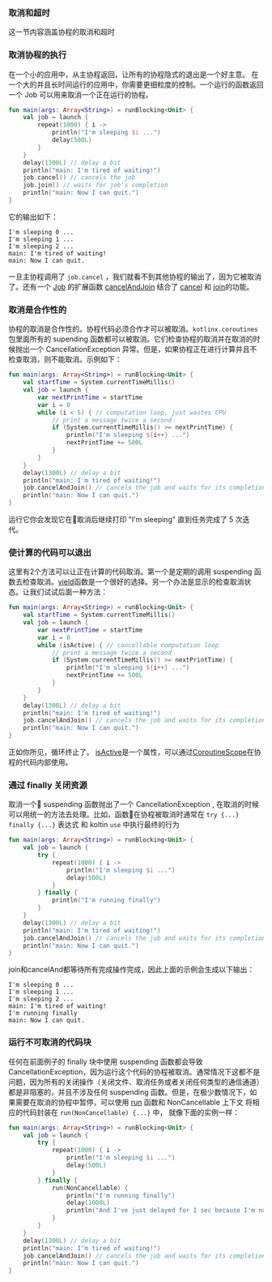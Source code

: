 ### 取消和超时
这一节内容涵盖协程的取消和超时

### 取消协程的执行
在一个小的应用中，从主协程返回，让所有的协程隐式的退出是一个好主意。
在一个大的并且长时间运行的应用中，你需要更细粒度的控制。一个运行的函数返回一个 Job 可以用来取消一个正在运行的协程。

```kotlin
fun main(args: Array<String>) = runBlocking<Unit> {
    val job = launch {
        repeat(1000) { i ->
            println("I'm sleeping $i ...")
            delay(500L)
        }
    }
    delay(1300L) // delay a bit
    println("main: I'm tired of waiting!")
    job.cancel() // cancels the job
    job.join() // waits for job's completion 
    println("main: Now I can quit.")
}
```

它的输出如下：
```
I'm sleeping 0 ...
I'm sleeping 1 ...
I'm sleeping 2 ...
main: I'm tired of waiting!
main: Now I can quit.
```

一旦主协程调用了 `job.cancel` ，我们就看不到其他协程的输出了，因为它被取消了。还有一个 [Job](https://kotlin.github.io/kotlinx.coroutines/kotlinx-coroutines-core/kotlinx.coroutines.experimental/-job/index.html) 的扩展函数 [cancelAndJoin](https://kotlin.github.io/kotlinx.coroutines/kotlinx-coroutines-core/kotlinx.coroutines.experimental/cancel-and-join.html) 结合了 [cancel](https://kotlin.github.io/kotlinx.coroutines/kotlinx-coroutines-core/kotlinx.coroutines.experimental/-job/cancel.html) 和 [join](https://kotlin.github.io/kotlinx.coroutines/kotlinx-coroutines-core/kotlinx.coroutines.experimental/-job/join.html)的功能。


### 取消是合作性的

协程的取消是合作性的。协程代码必须合作才可以被取消。`kotlinx.coroutines` 包里面所有的 supending 函数都可以被取消。它们检查协程的取消并在取消的时候抛出一个 CancellationException 异常。但是，如果协程正在进行计算并且不检查取消，则不能取消。示例如下：

```kotlin
fun main(args: Array<String>) = runBlocking<Unit> {
    val startTime = System.currentTimeMillis()
    val job = launch {
        var nextPrintTime = startTime
        var i = 0
        while (i < 5) { // computation loop, just wastes CPU
            // print a message twice a second
            if (System.currentTimeMillis() >= nextPrintTime) {
                println("I'm sleeping ${i++} ...")
                nextPrintTime += 500L
            }
        }
    }
    delay(1300L) // delay a bit
    println("main: I'm tired of waiting!")
    job.cancelAndJoin() // cancels the job and waits for its completion
    println("main: Now I can quit.")
}
```

运行它你会发现它在取消后继续打印 "I'm sleeping" 直到任务完成了 5 次迭代。

### 使计算的代码可以退出

这里有2个方法可以让正在计算的代码取消。第一个是定期的调用 suspending 函数去检查取消。[yield](https://kotlin.github.io/kotlinx.coroutines/kotlinx-coroutines-core/kotlinx.coroutines.experimental/yield.html)函数是一个很好的选择。另一个办法是显示的检查取消状态。让我们试试后面一种方法：

```kotlin
fun main(args: Array<String>) = runBlocking<Unit> {
    val startTime = System.currentTimeMillis()
    val job = launch {
        var nextPrintTime = startTime
        var i = 0
        while (isActive) { // cancellable computation loop
            // print a message twice a second
            if (System.currentTimeMillis() >= nextPrintTime) {
                println("I'm sleeping ${i++} ...")
                nextPrintTime += 500L
            }
        }
    }
    delay(1300L) // delay a bit
    println("main: I'm tired of waiting!")
    job.cancelAndJoin() // cancels the job and waits for its completion
    println("main: Now I can quit.")
}
```

正如你所见，循环终止了。 [isActive](https://kotlin.github.io/kotlinx.coroutines/kotlinx-coroutines-core/kotlinx.coroutines.experimental/-coroutine-scope/is-active.html)是一个属性，可以通过[CoroutineScope](https://kotlin.github.io/kotlinx.coroutines/kotlinx-coroutines-core/kotlinx.coroutines.experimental/-coroutine-scope/index.html)在协程的代码内部使用。

### 通过 finally 关闭资源

取消一个 suspending 函数抛出了一个 CancellationException , 在取消的时候可以用统一的方法去处理。比如，函数在协程被取消时通常在 `try {...} finally {...}` 表达式 和 koltin `use` 中执行最终的行为

```kotlin
fun main(args: Array<String>) = runBlocking<Unit> {
    val job = launch {
        try {
            repeat(1000) { i ->
                println("I'm sleeping $i ...")
                delay(500L)
            }
        } finally {
            println("I'm running finally")
        }
    }
    delay(1300L) // delay a bit
    println("main: I'm tired of waiting!")
    job.cancelAndJoin() // cancels the job and waits for its completion
    println("main: Now I can quit.")
}
```

join和cancelAnd都等待所有完成操作完成，因此上面的示例会生成以下输出：
```
I'm sleeping 0 ...
I'm sleeping 1 ...
I'm sleeping 2 ...
main: I'm tired of waiting!
I'm running finally
main: Now I can quit.
```

### 运行不可取消的代码块

任何在前面例子的 finally 块中使用 suspending 函数都会导致 CancellationException，因为运行这个代码的协程被取消。通常情况下这都不是问题，因为所有的关闭操作（关闭文件、取消任务或者关闭任何类型的通信通道）都是非阻塞的，并且不涉及任何 suspending 函数。但是，在极少数情况下，如果需要在取消的协程中暂停，可以使用 [run]() 函数和  NonCancellable 上下文 将相应的代码封装在 `run(NonCancellable) {...}` 中， 就像下面的实例一样：

```kotlin
fun main(args: Array<String>) = runBlocking<Unit> {
    val job = launch {
        try {
            repeat(1000) { i ->
                println("I'm sleeping $i ...")
                delay(500L)
            }
        } finally {
            run(NonCancellable) {
                println("I'm running finally")
                delay(1000L)
                println("And I've just delayed for 1 sec because I'm non-cancellable")
            }
        }
    }
    delay(1300L) // delay a bit
    println("main: I'm tired of waiting!")
    job.cancelAndJoin() // cancels the job and waits for its completion
    println("main: Now I can quit.")
}
```